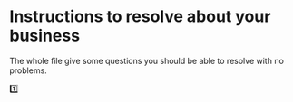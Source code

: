 Instructions to resolve about your business
===========================================

The whole file give some questions you should be able to resolve with no problems. 

:one: 

